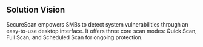 ## Solution Vision

SecureScan empowers SMBs to detect system vulnerabilities through an easy-to-use desktop interface. It offers three core scan modes: Quick Scan, Full Scan, and Scheduled Scan for ongoing protection.
